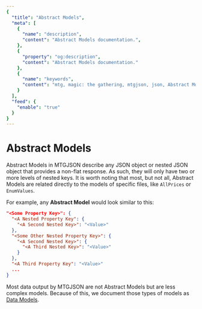 ```yaml
---
{
  "title": "Abstract Models",
  "meta": [
    {
      "name": "description",
      "content": "Abstract Models documentation.",
    },
    {
      "property": "og:description",
      "content": "Abstract Models documentation."
    },
    {
      "name": "keywords",
      "content": "mtg, magic: the gathering, mtgjson, json, Abstract Models",
    }
  ],
  "feed": {
    "enable": "true"
  }
}
---
```


# Abstract Models

Abstract Models in MTGJSON describe any JSON object or nested JSON object that provides a non-flat response. As such, they will only have two or more levels of nested keys. It is worth noting that most, but not all, Abstract Models are related directly to the models of specific files, like `AllPrices` or `EnumValues`.

For example, any <strong>Abstract Model</strong> would look similar to this:

```json
"<Some Property Key>": {
  "<A Nested Property Key": {
    "<A Second Nested Key>": "<Value>"
  },
  "<Some Other Nested Property Key>": {
    "<A Second Nested Key>": {
      "<A Third Nested Key>": "<Value>"
    }
  },
  "<A Third Property Key": "<Value>"
  ...
}
```

Most data output by MTGJSON are not Abstract Models but are less complex models. Because of this, we document those types of models as [Data Models](/data-models/).
